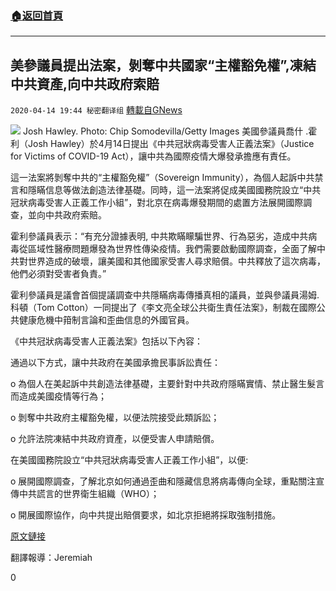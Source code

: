 ###  [:house:返回首頁](https://github.com/ourhimalayas/txt)
---

## 美參議員提出法案，剝奪中共國家“主權豁免權”,凍結中共資產,向中共政府索賠
`2020-04-14 19:44 秘密翻译组` [轉載自GNews](https://gnews.org/zh-hant/172994/)

![](https://s3.amazonaws.com/gnews-media-offload/wp-content/uploads/2020/04/14194404/IMG_1726.jpg) Josh Hawley. Photo: Chip Somodevilla/Getty Images 
美國參議員喬什 .霍利（Josh Hawley）於4月14日提出《中共冠狀病毒受害人正義法案》（Justice for Victims of COVID-19 Act），讓中共為國際疫情大爆發承擔應有責任。

這一法案將剝奪中共的“主權豁免權”（Sovereign Immunity），為個人起訴中共禁言和隱瞞信息等做法創造法律基礎。同時，這一法案將促成美國國務院設立“中共冠狀病毒受害人正義工作小組”，對北京在病毒爆發期間的處置方法展開國際調查，並向中共政府索賠。

霍利參議員表示：“有充分證據表明, 中共欺瞞矇騙世界、行為惡劣，造成中共病毒從區域性醫療問題爆發為世界性傳染疫情。我們需要啟動國際調查，全面了解中共對世界造成的破壞，讓美國和其他國家受害人尋求賠償。中共釋放了這次病毒，他們必須對受害者負責。”

霍利參議員是議會首個提議調查中共隱瞞病毒傳播真相的議員，並與參議員湯姆.科頓（Tom Cotton）一同提出了《李文亮全球公共衛生責任法案》，制裁在國際公共健康危機中箝制言論和歪曲信息的外國官員。

《中共冠狀病毒受害人正義法案》包括以下內容：

通過以下方式，讓中共政府在美國承擔民事訴訟責任：

o 為個人在美起訴中共創造法律基礎，主要針對中共政府隱瞞實情、禁止醫生髮言而造成美國疫情等行為；

o 剝奪中共政府主權豁免權，以便法院接受此類訴訟；

o 允許法院凍結中共政府資產，以便受害人申請賠償。

在美國國務院設立“中共冠狀病毒受害人正義工作小組”，以便:

o 展開國際調查，了解北京如何通過歪曲和隱藏信息將病毒傳向全球，重點關注宣傳中共謊言的世界衛生組織（WHO）；

o 開展國際協作，向中共提出賠償要求，如北京拒絕將採取強制措施。

[原文鏈接](https://www.hawley.senate.gov/senator-hawley-announces-bill-hold-chinese-communist-party-responsible-covid-19-pandemic)

翻譯報導：Jeremiah

0
